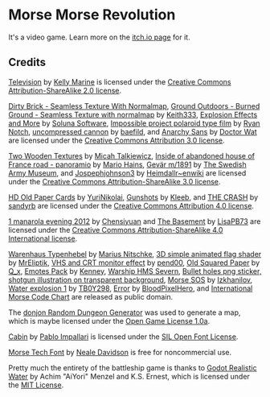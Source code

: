 # Morse Morse Revolution

It's a video game. Learn more on the [itch.io page](https://hauntedbees.itch.io/morse-morse-revolution) for it.

## Credits

[Television](https://www.flickr.com/photos/videocrab/116136642/) by [Kelly Marine](https://www.flickr.com/photos/videocrab/) is licensed under the [Creative Commons Attribution-ShareAlike 2.0 license](https://creativecommons.org/licenses/by-sa/2.0/).

[Dirty Brick - Seamless Texture With Normalmap](https://opengameart.org/content/dirty-brick-seamless-texture-with-normalmap), [Ground Outdoors - Burned Ground - Seamless Texture with normalmap](https://opengameart.org/content/ground-outdoors-burned-ground-seamless-texture-with-normalmap) by [Keith333](https://opengameart.org/users/keith333), [Explosion Effects and More](https://opengameart.org/content/explosion-effects-and-more) by [Soluna Software](https://opengameart.org/users/soluna-software), [Impossible project polaroid type film](https://en.wikipedia.org/wiki/File:Impossible_project_polaroid_type_film.jpg) by [Ryan Notch](https://www.areographers.com), [uncompressed cannon](https://freesound.org/people/baefild/sounds/91293/) by [baefild](https://freesound.org/people/baefild/), and [Anarchy Sans](https://fontlibrary.org/en/font/anarchy-sans) by [Doctor Wat](https://fontlibrary.org/en/member/doctorwat) are licensed under the [Creative Commons Attribution 3.0 license](https://creativecommons.org/licenses/by/3.0/).

[Two Wooden Textures](https://opengameart.org/content/two-wooden-textures) by [Micah Talkiewicz](https://opengameart.org/users/micah-talkiewicz), [Inside of abandoned house of France road - panoramio](https://commons.wikimedia.org/wiki/File:Inside_of_abandoned_house_of_France_road_-_panoramio.jpg) by [Mario Hains](https://www.instagram.com/mariohains/), [Gevär m/1891](https://digitaltmuseum.se/011024389736/gevar-m-1891) by [The Swedish Army Museum](https://digitaltmuseum.se/owners/S-AM), and [Jospephjohnson3](https://en.wikipedia.org/wiki/File:Jospephjohnson3.jpg) by [Heimdallr~enwiki](https://en.wikipedia.org/wiki/User:Heimdallr~enwiki) are licensed under the [Creative Commons Attribution-ShareAlike 3.0 license](https://creativecommons.org/licenses/by-sa/3.0/).

[HD Old Paper Cards](https://opengameart.org/content/hd-old-paper-cards) by [YuriNikolai](https://opengameart.org/users/yurinikolai), [Gunshots](https://freesound.org/people/Kleeb/sounds/180961/) by [Kleeb](https://freesound.org/people/Kleeb/), and [THE CRASH](https://freesound.org/people/sandyrb/sounds/95078/) by [sandyrb](https://freesound.org/people/sandyrb/) are licensed under the [Creative Commons Attribution 4.0 license](https://creativecommons.org/licenses/by/4.0/).

[1 manarola evening 2012](https://commons.wikimedia.org/wiki/File:1_manarola_evening_2012.jpg) by [Chensiyuan](https://en.wikipedia.org/wiki/User:Chensiyuan) and [The Basement](https://commons.wikimedia.org/wiki/File:The_Basement.jpg) by [LisaPB73](https://commons.wikimedia.org/wiki/User_talk:LisaPB73) are licensed under the [Creative Commons Attribution-ShareAlike 4.0 International license](https://creativecommons.org/licenses/by-sa/4.0/).

[Warenhaus Typenhebel](https://fontlibrary.org/en/font/warenhaus-typenhebel) by [Marius Nitschke](https://fontlibrary.org/en/member/M.nit), [3D simple animated flag shader](https://godotshaders.com/shader/3d-simple-animated-flag-shader/) by [MrEliptik](https://godotshaders.com/author/mreliptik/), [VHS and CRT monitor effect](https://godotshaders.com/shader/vhs-and-crt-monitor-effect/) by [pend00](https://godotshaders.com/author/pend00/), [Old Squared Paper](https://opengameart.org/content/old-squared-paper) by [Q_x](https://opengameart.org/users/qx), [Emotes Pack](https://opengameart.org/content/emotes-pack) by [Kenney](https://www.kenney.nl/), [Warship HMS Severn](https://www.publicdomainpictures.net/en/view-image.php?image=421944&picture=warship-hms-severn), [Bullet holes png sticker, shotgun illustration on transparent background](https://www.rawpixel.com/image/6286819/png-public-domain-shape), [Morse SOS](https://freesound.org/people/Izkhanilov/sounds/54847/) by [Izkhanilov](https://freesound.org/people/Izkhanilov/), [Water explosion 1](https://freesound.org/people/TB0Y298/sounds/212689/) by [TB0Y298](https://freesound.org/people/TB0Y298/), [Error](https://freesound.org/people/BloodPixelHero/sounds/572936/) by [BloodPixelHero](https://freesound.org/people/BloodPixelHero/), and [International Morse Code Chart](https://en.wikipedia.org/wiki/File:International_Morse_Code.svg) are released as public domain.

The [donjon Random Dungeon Generator](https://donjon.bin.sh/d20/dungeon/) was used to generate a map, which is  maybe licensed under the [Open Game License 1.0a](https://donjon.bin.sh/ogl.html).

[Cabin](https://fontlibrary.org/en/font/cabin) by [Pablo Impallari](http://www.impallari.com/) is licensed under the [SIL Open Font License](https://scripts.sil.org/cms/scripts/page.php?site_id=nrsi&id=OFL).

[Morse Tech Font](https://www.fontspace.com/morse-tech-font-f18078) by [Neale Davidson](https://www.pixelsagas.com/) is free for noncommercial use.

Pretty much the entirety of the battleship game is thanks to [Godot Realistic Water](https://github.com/godot-extended-libraries/godot-realistic-water) by Achim "AiYori" Menzel and K.S. Ernest, which is licensed under the [MIT License](https://github.com/godot-extended-libraries/godot-realistic-water/blob/master/LICENSE.md).
